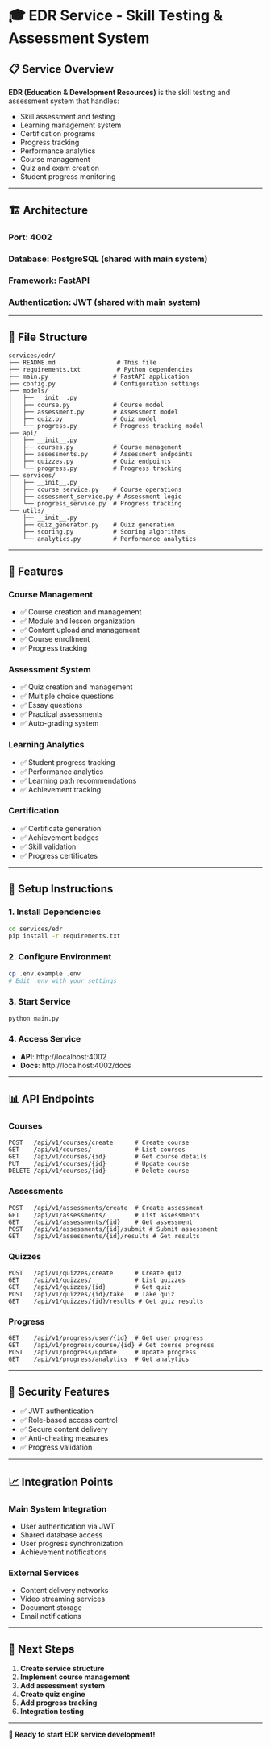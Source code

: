# 🎓 EDR Service - Skill Testing & Assessment System

## 📋 **Service Overview**

**EDR (Education & Development Resources)** is the skill testing and assessment system that handles:
- Skill assessment and testing
- Learning management system
- Certification programs
- Progress tracking
- Performance analytics
- Course management
- Quiz and exam creation
- Student progress monitoring

---

## 🏗️ **Architecture**

### **Port**: 4002
### **Database**: PostgreSQL (shared with main system)
### **Framework**: FastAPI
### **Authentication**: JWT (shared with main system)

---

## 📁 **File Structure**
```
services/edr/
├── README.md                 # This file
├── requirements.txt          # Python dependencies
├── main.py                  # FastAPI application
├── config.py                # Configuration settings
├── models/
│   ├── __init__.py
│   ├── course.py            # Course model
│   ├── assessment.py        # Assessment model
│   ├── quiz.py              # Quiz model
│   └── progress.py          # Progress tracking model
├── api/
│   ├── __init__.py
│   ├── courses.py           # Course management
│   ├── assessments.py       # Assessment endpoints
│   ├── quizzes.py           # Quiz endpoints
│   └── progress.py          # Progress tracking
├── services/
│   ├── __init__.py
│   ├── course_service.py    # Course operations
│   ├── assessment_service.py # Assessment logic
│   └── progress_service.py  # Progress tracking
└── utils/
    ├── __init__.py
    ├── quiz_generator.py    # Quiz generation
    ├── scoring.py           # Scoring algorithms
    └── analytics.py         # Performance analytics
```

---

## 🚀 **Features**

### **Course Management**
- ✅ Course creation and management
- ✅ Module and lesson organization
- ✅ Content upload and management
- ✅ Course enrollment
- ✅ Progress tracking

### **Assessment System**
- ✅ Quiz creation and management
- ✅ Multiple choice questions
- ✅ Essay questions
- ✅ Practical assessments
- ✅ Auto-grading system

### **Learning Analytics**
- ✅ Student progress tracking
- ✅ Performance analytics
- ✅ Learning path recommendations
- ✅ Achievement tracking

### **Certification**
- ✅ Certificate generation
- ✅ Achievement badges
- ✅ Skill validation
- ✅ Progress certificates

---

## 🔧 **Setup Instructions**

### **1. Install Dependencies**
```bash
cd services/edr
pip install -r requirements.txt
```

### **2. Configure Environment**
```bash
cp .env.example .env
# Edit .env with your settings
```

### **3. Start Service**
```bash
python main.py
```

### **4. Access Service**
- **API**: http://localhost:4002
- **Docs**: http://localhost:4002/docs

---

## 📊 **API Endpoints**

### **Courses**
```
POST   /api/v1/courses/create      # Create course
GET    /api/v1/courses/            # List courses
GET    /api/v1/courses/{id}        # Get course details
PUT    /api/v1/courses/{id}        # Update course
DELETE /api/v1/courses/{id}        # Delete course
```

### **Assessments**
```
POST   /api/v1/assessments/create  # Create assessment
GET    /api/v1/assessments/        # List assessments
GET    /api/v1/assessments/{id}    # Get assessment
POST   /api/v1/assessments/{id}/submit # Submit assessment
GET    /api/v1/assessments/{id}/results # Get results
```

### **Quizzes**
```
POST   /api/v1/quizzes/create      # Create quiz
GET    /api/v1/quizzes/            # List quizzes
GET    /api/v1/quizzes/{id}        # Get quiz
POST   /api/v1/quizzes/{id}/take   # Take quiz
GET    /api/v1/quizzes/{id}/results # Get quiz results
```

### **Progress**
```
GET    /api/v1/progress/user/{id}  # Get user progress
GET    /api/v1/progress/course/{id} # Get course progress
POST   /api/v1/progress/update     # Update progress
GET    /api/v1/progress/analytics  # Get analytics
```

---

## 🔐 **Security Features**

- ✅ JWT authentication
- ✅ Role-based access control
- ✅ Secure content delivery
- ✅ Anti-cheating measures
- ✅ Progress validation

---

## 📈 **Integration Points**

### **Main System Integration**
- User authentication via JWT
- Shared database access
- User progress synchronization
- Achievement notifications

### **External Services**
- Content delivery networks
- Video streaming services
- Document storage
- Email notifications

---

## 🎯 **Next Steps**

1. **Create service structure**
2. **Implement course management**
3. **Add assessment system**
4. **Create quiz engine**
5. **Add progress tracking**
6. **Integration testing**

---

**🚀 Ready to start EDR service development!**
